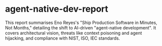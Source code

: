 # agent-native-dev-report
This report summarises Eno Reyes's "Ship Production Software in Minutes, Not Months," detailing the shift to AI-driven "agent-native development". It covers architectural vision, threats like context poisoning and agent hijacking, and compliance with NIST, ISO, IEC standards.
